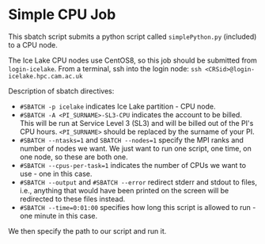 # Simple CPU Job

This sbatch script submits a python script called `simplePython.py` (included) to a CPU node.

The Ice Lake CPU nodes use CentOS8, so this job should be submitted from `login-icelake`. From a terminal, ssh into the login node:
`ssh <CRSid>@login-icelake.hpc.cam.ac.uk`

Description of sbatch directives:

- `#SBATCH -p icelake` indicates Ice Lake partition - CPU node.
- `#SBATCH -A <PI_SURNAME>-SL3-CPU` indicates the account to be billed. This will be run at Service Level 3 (SL3) and will be billed out of the PI's CPU hours. `<PI_SURNAME>` should be replaced by the surname of your PI.
- `#SBATCH --ntasks=1` and `SBATCH --nodes=1` specify the MPI ranks and number of nodes we want. We just want to run one script, one time, on one node, so these are both one.
- `#SBATCH --cpus-per-task=1` indicates the number of CPUs we want to use - one in this case.
- `#SBATCH --output` and `#SBATCH --error` redirect stderr and stdout to files, i.e., anything that would have been printed on the screen will be redirected to these files instead.
- `#SBATCH --time=0:01:00` specifies how long this script is allowed to run - one minute in this case.

We then specify the path to our script and run it.
